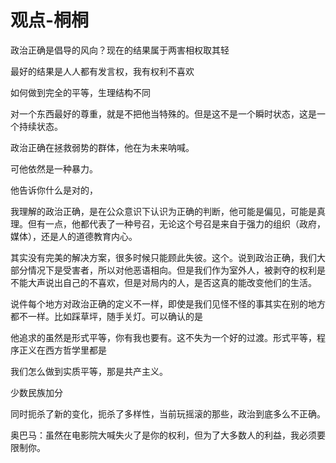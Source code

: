 # 观点-桐桐

政治正确是倡导的风向？现在的结果属于两害相权取其轻

最好的结果是人人都有发言权，我有权利不喜欢

如何做到完全的平等，生理结构不同

对一个东西最好的尊重，就是不把他当特殊的。但是这不是一个瞬时状态，这是一个持续状态。



政治正确在拯救弱势的群体，他在为未来呐喊。

可他依然是一种暴力。

他告诉你什么是对的，



我理解的政治正确，是在公众意识下认识为正确的判断，他可能是偏见，可能是真理。但有一点，他都代表了一种号召，无论这个号召是来自于强力的组织（政府，媒体），还是人的道德教育内心。

其实没有完美的解决方案，很多时候只能顾此失彼。这个。说到政治正确，我们大部分情况下是受害者，所以对他恶语相向。但是我们作为室外人，被剥夺的权利是不能大声说出自己的不喜欢，但是对局内的人，是否这真的能改变他们的生活。

说件每个地方对政治正确的定义不一样，即使是我们见怪不怪的事其实在别的地方都不一样。比如踩草坪，随手关灯。可以确认的是

他追求的虽然是形式平等，你有我也要有。这不失为一个好的过渡。形式平等，程序正义在西方哲学里都是

我们怎么做到实质平等，那是共产主义。

少数民族加分









同时扼杀了新的变化，扼杀了多样性，当前玩摇滚的那些，政治到底多么不正确。

奥巴马：虽然在电影院大喊失火了是你的权利，但为了大多数人的利益，我必须要限制你。